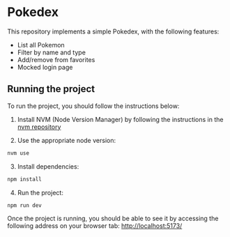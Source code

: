 # Pokedex

This repository implements a simple Pokedex, with the following features:

- List all Pokemon
- Filter by name and type
- Add/remove from favorites
- Mocked login page

## Running the project

To run the project, you should follow the instructions below:

1. Install NVM (Node Version Manager) by following the instructions in the [nvm repository](https://github.com/nvm-sh/nvm)

2. Use the appropriate node version:

```bash
nvm use
```

3. Install dependencies:

```bash
npm install
```

4. Run the project:

```bash
npm run dev
```

Once the project is running, you should be able to see it by accessing the following address on your browser tab: <http://localhost:5173/>
